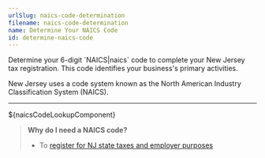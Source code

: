 ```yaml
---
urlSlug: naics-code-determination
filename: naics-code-determination
name: Determine Your NAICS Code
id: determine-naics-code
---
```

Determine your 6-digit \`NAICS|naics\` code to complete your New Jersey tax registration. This code identifies your business's primary activities.

New Jersey uses a code system known as the North American Industry Classification System (NAICS).

- - -

${naicsCodeLookupComponent}

> **Why do I need a NAICS code?**
>
> * To [register for NJ state taxes and employer purposes](/tasks/register-for-taxes)